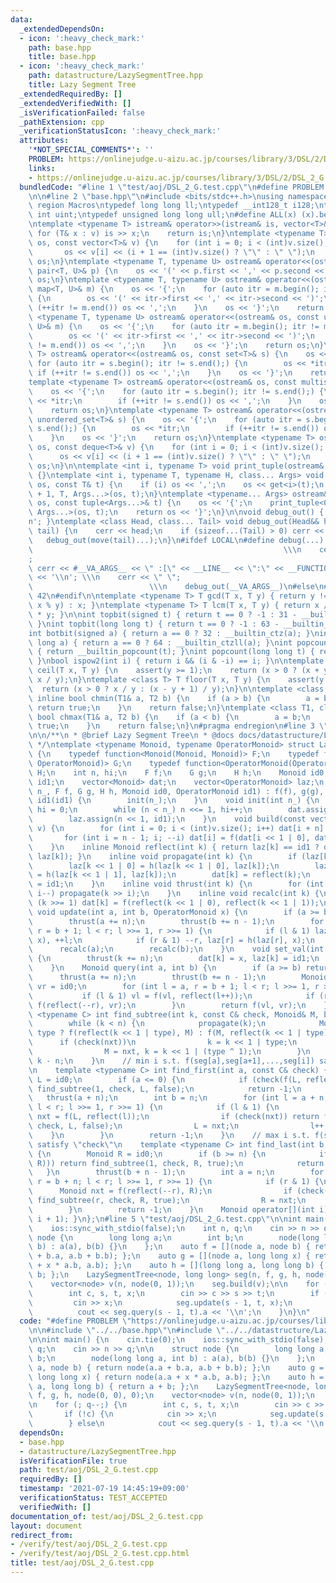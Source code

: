 ```yaml
---
data:
  _extendedDependsOn:
  - icon: ':heavy_check_mark:'
    path: base.hpp
    title: base.hpp
  - icon: ':heavy_check_mark:'
    path: datastructure/LazySegmentTree.hpp
    title: Lazy Segment Tree
  _extendedRequiredBy: []
  _extendedVerifiedWith: []
  _isVerificationFailed: false
  _pathExtension: cpp
  _verificationStatusIcon: ':heavy_check_mark:'
  attributes:
    '*NOT_SPECIAL_COMMENTS*': ''
    PROBLEM: https://onlinejudge.u-aizu.ac.jp/courses/library/3/DSL/2/DSL_2_G
    links:
    - https://onlinejudge.u-aizu.ac.jp/courses/library/3/DSL/2/DSL_2_G
  bundledCode: "#line 1 \"test/aoj/DSL_2_G.test.cpp\"\n#define PROBLEM \"https://onlinejudge.u-aizu.ac.jp/courses/library/3/DSL/2/DSL_2_G\"\
    \n\n#line 2 \"base.hpp\"\n#include <bits/stdc++.h>\nusing namespace std;\n#pragma\
    \ region Macros\ntypedef long long ll;\ntypedef __int128_t i128;\ntypedef unsigned\
    \ int uint;\ntypedef unsigned long long ull;\n#define ALL(x) (x).begin(), (x).end()\n\
    \ntemplate <typename T> istream& operator>>(istream& is, vector<T>& v) {\n   \
    \ for (T& x : v) is >> x;\n    return is;\n}\ntemplate <typename T> ostream& operator<<(ostream&\
    \ os, const vector<T>& v) {\n    for (int i = 0; i < (int)v.size(); i++) {\n \
    \       os << v[i] << (i + 1 == (int)v.size() ? \"\" : \" \");\n    }\n    return\
    \ os;\n}\ntemplate <typename T, typename U> ostream& operator<<(ostream& os, const\
    \ pair<T, U>& p) {\n    os << '(' << p.first << ',' << p.second << ')';\n    return\
    \ os;\n}\ntemplate <typename T, typename U> ostream& operator<<(ostream& os, const\
    \ map<T, U>& m) {\n    os << '{';\n    for (auto itr = m.begin(); itr != m.end();)\
    \ {\n        os << '(' << itr->first << ',' << itr->second << ')';\n        if\
    \ (++itr != m.end()) os << ',';\n    }\n    os << '}';\n    return os;\n}\ntemplate\
    \ <typename T, typename U> ostream& operator<<(ostream& os, const unordered_map<T,\
    \ U>& m) {\n    os << '{';\n    for (auto itr = m.begin(); itr != m.end();) {\n\
    \        os << '(' << itr->first << ',' << itr->second << ')';\n        if (++itr\
    \ != m.end()) os << ',';\n    }\n    os << '}';\n    return os;\n}\ntemplate <typename\
    \ T> ostream& operator<<(ostream& os, const set<T>& s) {\n    os << '{';\n   \
    \ for (auto itr = s.begin(); itr != s.end();) {\n        os << *itr;\n       \
    \ if (++itr != s.end()) os << ',';\n    }\n    os << '}';\n    return os;\n}\n\
    template <typename T> ostream& operator<<(ostream& os, const multiset<T>& s) {\n\
    \    os << '{';\n    for (auto itr = s.begin(); itr != s.end();) {\n        os\
    \ << *itr;\n        if (++itr != s.end()) os << ',';\n    }\n    os << '}';\n\
    \    return os;\n}\ntemplate <typename T> ostream& operator<<(ostream& os, const\
    \ unordered_set<T>& s) {\n    os << '{';\n    for (auto itr = s.begin(); itr !=\
    \ s.end();) {\n        os << *itr;\n        if (++itr != s.end()) os << ',';\n\
    \    }\n    os << '}';\n    return os;\n}\ntemplate <typename T> ostream& operator<<(ostream&\
    \ os, const deque<T>& v) {\n    for (int i = 0; i < (int)v.size(); i++) {\n  \
    \      os << v[i] << (i + 1 == (int)v.size() ? \"\" : \" \");\n    }\n    return\
    \ os;\n}\n\ntemplate <int i, typename T> void print_tuple(ostream&, const T&)\
    \ {}\ntemplate <int i, typename T, typename H, class... Args> void print_tuple(ostream&\
    \ os, const T& t) {\n    if (i) os << ',';\n    os << get<i>(t);\n    print_tuple<i\
    \ + 1, T, Args...>(os, t);\n}\ntemplate <typename... Args> ostream& operator<<(ostream&\
    \ os, const tuple<Args...>& t) {\n    os << '{';\n    print_tuple<0, tuple<Args...>,\
    \ Args...>(os, t);\n    return os << '}';\n}\n\nvoid debug_out() { cerr << '\\\
    n'; }\ntemplate <class Head, class... Tail> void debug_out(Head&& head, Tail&&...\
    \ tail) {\n    cerr << head;\n    if (sizeof...(Tail) > 0) cerr << \", \";\n \
    \   debug_out(move(tail)...);\n}\n#ifdef LOCAL\n#define debug(...)           \
    \                                                        \\\n    cerr << \" \"\
    ;                                                                     \\\n   \
    \ cerr << #__VA_ARGS__ << \" :[\" << __LINE__ << \":\" << __FUNCTION__ << \"]\"\
    \ << '\\n'; \\\n    cerr << \" \";                                           \
    \                          \\\n    debug_out(__VA_ARGS__)\n#else\n#define debug(...)\
    \ 42\n#endif\n\ntemplate <typename T> T gcd(T x, T y) { return y != 0 ? gcd(y,\
    \ x % y) : x; }\ntemplate <typename T> T lcm(T x, T y) { return x / gcd(x, y)\
    \ * y; }\n\nint topbit(signed t) { return t == 0 ? -1 : 31 - __builtin_clz(t);\
    \ }\nint topbit(long long t) { return t == 0 ? -1 : 63 - __builtin_clzll(t); }\n\
    int botbit(signed a) { return a == 0 ? 32 : __builtin_ctz(a); }\nint botbit(long\
    \ long a) { return a == 0 ? 64 : __builtin_ctzll(a); }\nint popcount(signed t)\
    \ { return __builtin_popcount(t); }\nint popcount(long long t) { return __builtin_popcountll(t);\
    \ }\nbool ispow2(int i) { return i && (i & -i) == i; }\n\ntemplate <class T> T\
    \ ceil(T x, T y) {\n    assert(y >= 1);\n    return (x > 0 ? (x + y - 1) / y :\
    \ x / y);\n}\ntemplate <class T> T floor(T x, T y) {\n    assert(y >= 1);\n  \
    \  return (x > 0 ? x / y : (x - y + 1) / y);\n}\n\ntemplate <class T1, class T2>\
    \ inline bool chmin(T1& a, T2 b) {\n    if (a > b) {\n        a = b;\n       \
    \ return true;\n    }\n    return false;\n}\ntemplate <class T1, class T2> inline\
    \ bool chmax(T1& a, T2 b) {\n    if (a < b) {\n        a = b;\n        return\
    \ true;\n    }\n    return false;\n}\n#pragma endregion\n#line 3 \"datastructure/LazySegmentTree.hpp\"\
    \n\n/**\n * @brief Lazy Segment Tree\n * @docs docs/datastructure/LazySegmentTree.md\n\
    \ */\ntemplate <typename Monoid, typename OperatorMonoid> struct LazySegmentTree\
    \ {\n    typedef function<Monoid(Monoid, Monoid)> F;\n    typedef function<Monoid(Monoid,\
    \ OperatorMonoid)> G;\n    typedef function<OperatorMonoid(OperatorMonoid, OperatorMonoid)>\
    \ H;\n    int n, hi;\n    F f;\n    G g;\n    H h;\n    Monoid id0;\n    OperatorMonoid\
    \ id1;\n    vector<Monoid> dat;\n    vector<OperatorMonoid> laz;\n    LazySegmentTree(int\
    \ n_, F f, G g, H h, Monoid id0, OperatorMonoid id1) : f(f), g(g), h(h), id0(id0),\
    \ id1(id1) {\n        init(n_);\n    }\n    void init(int n_) {\n        n = 1,\
    \ hi = 0;\n        while (n < n_) n <<= 1, hi++;\n        dat.assign(n << 1, id0);\n\
    \        laz.assign(n << 1, id1);\n    }\n    void build(const vector<Monoid>&\
    \ v) {\n        for (int i = 0; i < (int)v.size(); i++) dat[i + n] = v[i];\n \
    \       for (int i = n - 1; i; --i) dat[i] = f(dat[i << 1 | 0], dat[i << 1 | 1]);\n\
    \    }\n    inline Monoid reflect(int k) { return laz[k] == id1 ? dat[k] : g(dat[k],\
    \ laz[k]); }\n    inline void propagate(int k) {\n        if (laz[k] == id1) return;\n\
    \        laz[k << 1 | 0] = h(laz[k << 1 | 0], laz[k]);\n        laz[k << 1 | 1]\
    \ = h(laz[k << 1 | 1], laz[k]);\n        dat[k] = reflect(k);\n        laz[k]\
    \ = id1;\n    }\n    inline void thrust(int k) {\n        for (int i = hi; i;\
    \ i--) propagate(k >> i);\n    }\n    inline void recalc(int k) {\n        while\
    \ (k >>= 1) dat[k] = f(reflect(k << 1 | 0), reflect(k << 1 | 1));\n    }\n   \
    \ void update(int a, int b, OperatorMonoid x) {\n        if (a >= b) return;\n\
    \        thrust(a += n);\n        thrust(b += n - 1);\n        for (int l = a,\
    \ r = b + 1; l < r; l >>= 1, r >>= 1) {\n            if (l & 1) laz[l] = h(laz[l],\
    \ x), ++l;\n            if (r & 1) --r, laz[r] = h(laz[r], x);\n        }\n  \
    \      recalc(a);\n        recalc(b);\n    }\n    void set_val(int k, Monoid x)\
    \ {\n        thrust(k += n);\n        dat[k] = x, laz[k] = id1;\n        recalc(k);\n\
    \    }\n    Monoid query(int a, int b) {\n        if (a >= b) return id0;\n  \
    \      thrust(a += n);\n        thrust(b += n - 1);\n        Monoid vl = id0,\
    \ vr = id0;\n        for (int l = a, r = b + 1; l < r; l >>= 1, r >>= 1) {\n \
    \           if (l & 1) vl = f(vl, reflect(l++));\n            if (r & 1) vr =\
    \ f(reflect(--r), vr);\n        }\n        return f(vl, vr);\n    }\n    template\
    \ <typename C> int find_subtree(int k, const C& check, Monoid& M, bool type) {\n\
    \        while (k < n) {\n            propagate(k);\n            Monoid nxt =\
    \ type ? f(reflect(k << 1 | type), M) : f(M, reflect(k << 1 | type));\n      \
    \      if (check(nxt))\n                k = k << 1 | type;\n            else\n\
    \                M = nxt, k = k << 1 | (type ^ 1);\n        }\n        return\
    \ k - n;\n    }\n    // min i s.t. f(seg[a],seg[a+1],...,seg[i]) satisfy \"check\"\
    \n    template <typename C> int find_first(int a, const C& check) {\n        Monoid\
    \ L = id0;\n        if (a <= 0) {\n            if (check(f(L, reflect(1)))) return\
    \ find_subtree(1, check, L, false);\n            return -1;\n        }\n     \
    \   thrust(a + n);\n        int b = n;\n        for (int l = a + n, r = b + n;\
    \ l < r; l >>= 1, r >>= 1) {\n            if (l & 1) {\n                Monoid\
    \ nxt = f(L, reflect(l));\n                if (check(nxt)) return find_subtree(l,\
    \ check, L, false);\n                L = nxt;\n                l++;\n        \
    \    }\n        }\n        return -1;\n    }\n    // max i s.t. f(seg[i],...,seg[b-2],seg[b-1])\
    \ satisfy \"check\"\n    template <typename C> int find_last(int b, const C& check)\
    \ {\n        Monoid R = id0;\n        if (b >= n) {\n            if (check(f(reflect(1),\
    \ R))) return find_subtree(1, check, R, true);\n            return -1;\n     \
    \   }\n        thrust(b + n - 1);\n        int a = n;\n        for (int l = a,\
    \ r = b + n; l < r; l >>= 1, r >>= 1) {\n            if (r & 1) {\n          \
    \      Monoid nxt = f(reflect(--r), R);\n                if (check(nxt)) return\
    \ find_subtree(r, check, R, true);\n                R = nxt;\n            }\n\
    \        }\n        return -1;\n    }\n    Monoid operator[](int i) { return query(i,\
    \ i + 1); }\n};\n#line 5 \"test/aoj/DSL_2_G.test.cpp\"\n\nint main() {\n    cin.tie(0);\n\
    \    ios::sync_with_stdio(false);\n    int n, q;\n    cin >> n >> q;\n\n    struct\
    \ node {\n        long long a;\n        int b;\n        node(long long a, int\
    \ b) : a(a), b(b) {}\n    };\n    auto f = [](node a, node b) { return node(a.a\
    \ + b.a, a.b + b.b); };\n    auto g = [](node a, long long x) { return node(a.a\
    \ + x * a.b, a.b); };\n    auto h = [](long long a, long long b) { return a +\
    \ b; };\n    LazySegmentTree<node, long long> seg(n, f, g, h, node(0, 0), 0);\n\
    \    vector<node> v(n, node(0, 1));\n    seg.build(v);\n\n    for (; q--;) {\n\
    \        int c, s, t, x;\n        cin >> c >> s >> t;\n        if (!c) {\n   \
    \         cin >> x;\n            seg.update(s - 1, t, x);\n        } else\n  \
    \          cout << seg.query(s - 1, t).a << '\\n';\n    }\n}\n"
  code: "#define PROBLEM \"https://onlinejudge.u-aizu.ac.jp/courses/library/3/DSL/2/DSL_2_G\"\
    \n\n#include \"../../base.hpp\"\n#include \"../../datastructure/LazySegmentTree.hpp\"\
    \n\nint main() {\n    cin.tie(0);\n    ios::sync_with_stdio(false);\n    int n,\
    \ q;\n    cin >> n >> q;\n\n    struct node {\n        long long a;\n        int\
    \ b;\n        node(long long a, int b) : a(a), b(b) {}\n    };\n    auto f = [](node\
    \ a, node b) { return node(a.a + b.a, a.b + b.b); };\n    auto g = [](node a,\
    \ long long x) { return node(a.a + x * a.b, a.b); };\n    auto h = [](long long\
    \ a, long long b) { return a + b; };\n    LazySegmentTree<node, long long> seg(n,\
    \ f, g, h, node(0, 0), 0);\n    vector<node> v(n, node(0, 1));\n    seg.build(v);\n\
    \n    for (; q--;) {\n        int c, s, t, x;\n        cin >> c >> s >> t;\n \
    \       if (!c) {\n            cin >> x;\n            seg.update(s - 1, t, x);\n\
    \        } else\n            cout << seg.query(s - 1, t).a << '\\n';\n    }\n}"
  dependsOn:
  - base.hpp
  - datastructure/LazySegmentTree.hpp
  isVerificationFile: true
  path: test/aoj/DSL_2_G.test.cpp
  requiredBy: []
  timestamp: '2021-07-19 14:45:19+09:00'
  verificationStatus: TEST_ACCEPTED
  verifiedWith: []
documentation_of: test/aoj/DSL_2_G.test.cpp
layout: document
redirect_from:
- /verify/test/aoj/DSL_2_G.test.cpp
- /verify/test/aoj/DSL_2_G.test.cpp.html
title: test/aoj/DSL_2_G.test.cpp
---
```


